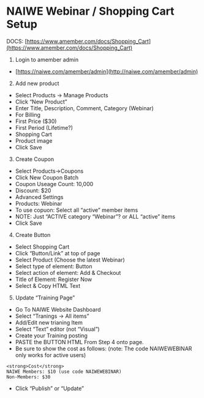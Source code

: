 # NAIWE Webinar / Shopping Cart Setup

  

DOCS: [https://www.amember.com/docs/Shopping_Cart](https://www.amember.com/docs/Shopping_Cart)

  

1.  Login to amember admin
-   [https://naiwe.com/amember/admin](http://naiwe.com/amember/admin)

2. Add new product
-   Select Products -> Manage Products
-   Click “New Product”
-   Enter Title, Description, Comment, Category (Webinar)
-   For Billing
-   First Price ($30)
-   First Period (Lifetime?)
-   Shopping Cart
-   Product image
-   Click Save

3. Create Coupon
-   Select Products->Coupons
-   Click New Coupon Batch
-   Coupon Useage Count: 10,000
-   Discount: $20
-   Advanced Settings
-   Products: Webinar
-   To use copuon: Select all “active” member items
-   NOTE: Just “ACTIVE category “Webinar”? or ALL “active” items
-   Click Save

4. Create Button
-   Select Shopping Cart
-   Click “Button/Link” at top of page
-   Select Product (Choose the latest Webinar)
-   Select type of element: Button
-   Select action of element: Add & Checkout
-   Title of Element: Register Now
-   Select & Copy HTML Text

5. Update “Training Page”
-   Go To NAIWE Website Dashboard
-   Select “Tranings -> All items”
-   Add/Edit new trianing Item
-   Select “Text” editor (not “Visual”)
-   Create your Training posting
-   PASTE the BUTTON HTML From Step 4 onto page.
-   Be sure to show the cost as follows: (note: The code NAIWEWEBINAR only works for active users)
```
<strong>Cost</strong>
NAIWE Members: $10 (use code NAIWEWEBINAR)
Non-Members: $30
```
-   Click “Publish” or “Update”
<!--stackedit_data:
eyJoaXN0b3J5IjpbLTE5NDMwMTYyMjUsLTEyNTA1MjY1ODZdfQ
==
-->